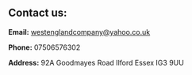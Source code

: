 ## Contact us:

**Email:** westenglandcompany@yahoo.co.uk 

**Phone:** 07506576302

**Address:** 92A Goodmayes Road 
         Ilford 
         Essex 
         IG3 9UU 